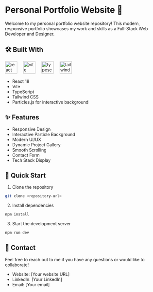 # Personal Portfolio Website 🚀

Welcome to my personal portfolio website repository! This modern, responsive portfolio showcases my work and skills as a Full-Stack Web Developer and Designer.

## 🛠️ Built With

<div align="left">
  <img src="https://cdn.jsdelivr.net/gh/devicons/devicon/icons/react/react-original.svg" height="40" alt="react logo" />
  <img width="12" />
  <img src="https://vitejs.dev/logo.svg" height="40" alt="vite logo" />
  <img width="12" />
  <img src="https://cdn.jsdelivr.net/gh/devicons/devicon/icons/typescript/typescript-original.svg" height="40" alt="typescript logo" />
  <img width="12" />
  <img src="https://cdn.jsdelivr.net/gh/devicons/devicon/icons/tailwindcss/tailwindcss-original.svg" height="40" alt="tailwind logo" />
</div>

- React 18
- Vite
- TypeScript
- Tailwind CSS
- Particles.js for interactive background

## ✨ Features

- Responsive Design
- Interactive Particle Background
- Modern UI/UX
- Dynamic Project Gallery
- Smooth Scrolling
- Contact Form
- Tech Stack Display

## 🚀 Quick Start

1. Clone the repository
```bash
git clone <repository-url>
```

2. Install dependencies
```bash
npm install
```

3. Start the development server
```bash
npm run dev
```

## 📝 Contact

Feel free to reach out to me if you have any questions or would like to collaborate!

- Website: [Your website URL]
- LinkedIn: [Your LinkedIn]
- Email: [Your email]
